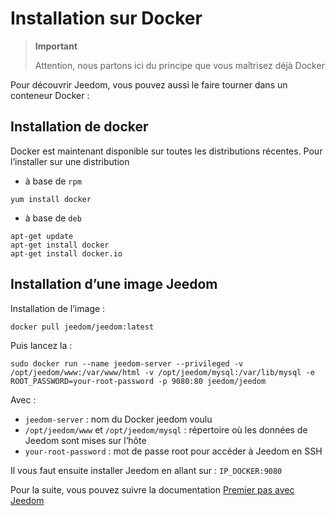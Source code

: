 # Installation sur Docker

> **Important**
>
> Attention, nous partons ici du principe que vous maîtrisez déjà Docker

Pour découvrir Jeedom, vous pouvez aussi le faire tourner dans un conteneur Docker :

## Installation de docker

Docker est maintenant disponible sur toutes les distributions récentes.
Pour l’installer sur une distribution

-   à base de ``rpm``

````
yum install docker
````

-   à base de ``deb``

````
apt-get update
apt-get install docker
apt-get install docker.io
````

## Installation d’une image Jeedom

Installation de l’image :

``docker pull jeedom/jeedom:latest``

Puis lancez la :

``sudo docker run --name jeedom-server --privileged -v /opt/jeedom/www:/var/www/html -v /opt/jeedom/mysql:/var/lib/mysql -e ROOT_PASSWORD=your-root-password -p 9080:80 jeedom/jeedom``

Avec :

-   ``jeedom-server`` : nom du Docker jeedom voulu
-   ``/opt/jeedom/www`` et ``/opt/jeedom/mysql`` : répertoire où les données de Jeedom sont mises sur l’hôte
-   ``your-root-password`` : mot de passe root pour accéder à Jeedom en SSH

Il vous faut ensuite installer Jeedom en allant sur : ``IP_DOCKER:9080``

Pour la suite, vous pouvez suivre la documentation [Premier pas avec Jeedom](https://doc.jeedom.com/fr_FR/premiers-pas/index)
